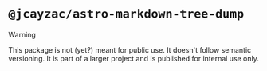 # `@jcayzac/astro-markdown-tree-dump`

> [!WARNING]
> This package is not (yet?) meant for public use.
> It doesn't follow semantic versioning. It is part of a larger project and is published for internal use only.
